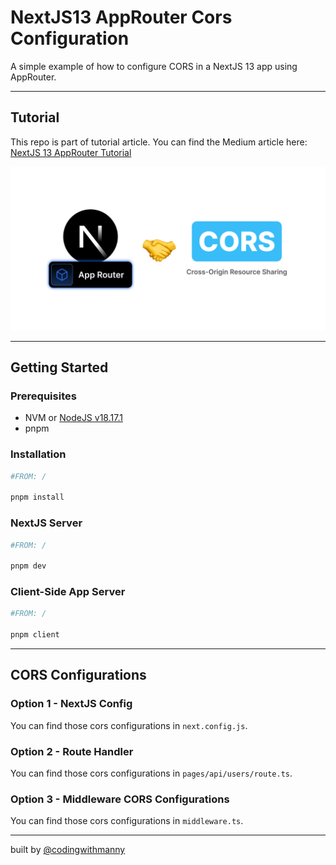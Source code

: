 # NextJS13 AppRouter Cors Configuration

A simple example of how to configure CORS in a NextJS 13 app using AppRouter.

---

## Tutorial

This repo is part of tutorial article. You can find the Medium article here: [NextJS 13 AppRouter Tutorial]([TBD](https://codingwithmanny.medium.com/3-ways-to-configure-cors-for-nextjs-13-app-router-api-route-handlers-427e10929818))

[![NextJS App Router Working With Cors](README/nextjs-cors-approuter.png)](https://codingwithmanny.medium.com/3-ways-to-configure-cors-for-nextjs-13-app-router-api-route-handlers-427e10929818)



---

## Getting Started

### Prerequisites

- NVM or [NodeJS v18.17.1](https://nodejs.org/en/download/)
- pnpm

### Installation

```bash
#FROM: /

pnpm install
```

### NextJS Server

```bash
#FROM: /

pnpm dev
```

### Client-Side App Server

```bash
#FROM: /

pnpm client
```

---

## CORS Configurations

### Option 1 - NextJS Config

You can find those cors configurations in `next.config.js`.

### Option 2 - Route Handler

You can find those cors configurations in `pages/api/users/route.ts`.

### Option 3 - Middleware CORS Configurations

You can find those cors configurations in `middleware.ts`.

---

built by [@codingwithmanny](https://www.x.com/codingwithmanny)